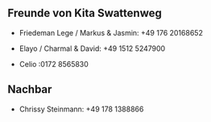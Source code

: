 ## Freunde von Kita Swattenweg

- Friedeman Lege / Markus & Jasmin:  +49 176 20168652

- Elayo / Charmal & David: +49 1512 5247900
- Celio :0172 8565830

## Nachbar
- Chrissy Steinmann: +49 178 1388866
